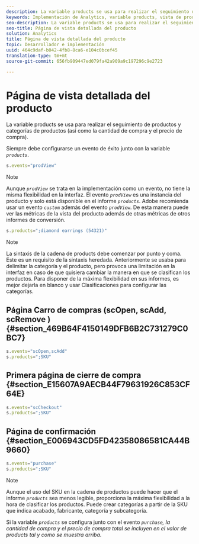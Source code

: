 ```yaml
---
description: La variable products se usa para realizar el seguimiento de productos y categorías de productos (así como la cantidad de compra y el precio de compra).
keywords: Implementación de Analytics, variable products, vista de producto, evento de éxito
seo-description: La variable products se usa para realizar el seguimiento de productos y categorías de productos (así como la cantidad de compra y el precio de compra).
seo-title: Página de vista detallada del producto
solution: Analytics
title: Página de vista detallada del producto
topic: Desarrollador e implementación
uuid: 464c9daf-b042-4fb8-8ca6-e104c0bcef45
translation-type: tm+mt
source-git-commit: 656fb909447ed079fa42a909a9c197296c9e2723

---
```



# Página de vista detallada del producto

La variable products se usa para realizar el seguimiento de productos y categorías de productos (así como la cantidad de compra y el precio de compra).

Siempre debe configurarse un evento de éxito junto con la variable *`products`*.

```js
s.events="prodView"
```

>[!NOTE]
>
>Aunque *`prodView`* se trata en la implementación como un evento, no tiene la misma flexibilidad en la interfaz. El evento *`prodView`* es una instancia del producto y solo está disponible en el informe *`products`*. Adobe recomienda usar un evento *`custom`* además del evento *`prodView`*. De esta manera puede ver las métricas de la vista del producto además de otras métricas de otros informes de conversión.

```js
s.products=";diamond earrings (54321)"
```

>[!NOTE]
>
>La sintaxis de la cadena de products debe comenzar por punto y coma. Este es un requisito de la sintaxis heredada. Anteriormente se usaba para delimitar la categoría y el producto, pero provoca una limitación en la interfaz en caso de que quisiera cambiar la manera en que se clasifican los productos. Para disponer de la máxima flexibilidad en sus informes, es mejor dejarla en blanco y usar Clasificaciones para configurar las categorías.

## Página Carro de compras (scOpen, scAdd, scRemove ) {#section_469B64F4150149DFB6B2C731279C0BC7}

```js
s.events="scOpen,scAdd" 
s.products=";SKU" 
```

## Primera página de cierre de compra {#section_E15607A9AECB44F79631926C853CF64E}

```js
s.events="scCheckout" 
s.products=";SKU" 
```

## Página de confirmación {#section_E006943CD5FD42358086581CA44B9660}

```js
s.events="purchase" 
s.products=";SKU" 
```

>[!NOTE]
>
>Aunque el uso del SKU en la cadena de productos puede hacer que el informe *`products`* sea menos legible, proporciona la máxima flexibilidad a la hora de clasificar los productos. Puede crear categorías a partir de la SKU que indica acabado, fabricante, categoría y subcategoría.

Si la variable *`products`* se configura junto con el evento *`purchase`, la cantidad de compra y el precio de compra total se incluyen en el valor de products tal y como se muestra arriba.*
